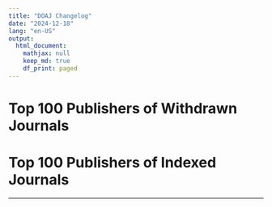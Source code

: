 ```yaml
---
title: "DOAJ Changelog"
date: "2024-12-18"
lang: "en-US"
output:
  html_document:
    mathjax: null
    keep_md: true
    df_print: paged
---
```









# Top 100 Publishers of Withdrawn Journals



<div data-pagedtable="false">
  <script data-pagedtable-source type="application/json">
{"columns":[{"label":["Publisher"],"name":[1],"type":["chr"],"align":["left"]},{"label":["Journal Count"],"name":[2],"type":["int"],"align":["right"]}],"data":[{"1":"Springer Nature","2":"181"},{"1":"Scientific Research Publishing, Inc.","2":"129"},{"1":"Wiley","2":"118"},{"1":"Bentham Science","2":"104"},{"1":"Elsevier","2":"93"},{"1":"Taylor & Francis","2":"73"},{"1":"De Gruyter Brill","2":"71"},{"1":"SciELO","2":"63"},{"1":"Wolters Kluwer","2":"59"},{"1":"Canadian Center of Science and Education","2":"38"},{"1":"Briefland","2":"37"},{"1":"MDPI","2":"35"},{"1":"SAGE","2":"33"},{"1":"OpenEdition","2":"29"},{"1":"Hans Publishers","2":"25"},{"1":"Libertas Academica, Ltd.","2":"25"},{"1":"Portico","2":"25"},{"1":"PAGEPress Publications","2":"22"},{"1":"Academy and Industry Research Collaboration Center","2":"21"},{"1":"Galenos Yayinevi","2":"19"},{"1":"Informing Science Institute","2":"16"},{"1":"NB-Media, Ltd.","2":"16"},{"1":"SciELO Agencia Nacional de Investigación y Desarrollo (ANID)","2":"16"},{"1":"Hikari, Ltd.","2":"15"},{"1":"ScopeMed","2":"15"},{"1":"CMV Verlag","2":"14"},{"1":"Knowledge E DMCC","2":"14"},{"1":"National Library of Serbia","2":"14"},{"1":"Scientific Scholar","2":"14"},{"1":"EJournal Publishing","2":"13"},{"1":"Science Publications","2":"13"},{"1":"Universitas Udayana","2":"13"},{"1":"African Journals Online","2":"12"},{"1":"Copernicus GmbH","2":"12"},{"1":"Elmer Press, Inc.","2":"12"},{"1":"Research Synergy Foundation","2":"12"},{"1":"Sciedu Press","2":"12"},{"1":"Science Alert","2":"12"},{"1":"Universidad Nacional Autonoma de Mexico","2":"12"},{"1":"Universitas Negeri Semarang","2":"12"},{"1":"University Nove de Julho - Uninove","2":"12"},{"1":"International Association of Online Engineering","2":"11"},{"1":"Maxwell Scientific Publication Corp.","2":"11"},{"1":"Universidade de São Paulo. Agência de Bibliotecas e Coleções Digitais","2":"11"},{"1":"University Library System, University of Pittsburgh","2":"11"},{"1":"TathQeef Scientific Publishing","2":"10"},{"1":"Universitas Gadjah Mada","2":"10"},{"1":"Universitas Pendidikan Ganesha","2":"10"},{"1":"Academic Journals","2":"9"},{"1":"Aurora Group, s.r.o","2":"9"},{"1":"Center for Journal Management and Publication, Lambung Mangkurat University","2":"9"},{"1":"Det Kgl. Bibliotek/Royal Danish Library","2":"9"},{"1":"Editorial Universidad de Sevilla","2":"9"},{"1":"LIDSEN Publishing Inc","2":"9"},{"1":"Macrothink Institute, Inc.","2":"9"},{"1":"Maulana Malik Ibrahim State Islamic University","2":"9"},{"1":"Sjournals","2":"9"},{"1":"Centre for Evaluation in Education and Science","2":"8"},{"1":"ISPACS GmbH","2":"8"},{"1":"Maad Rayan Publishing Company","2":"8"},{"1":"New Century Science Press. LLC","2":"8"},{"1":"Universidade Federal de Goias","2":"8"},{"1":"Universitas Indonesia","2":"8"},{"1":"Agency for Marine and Fisheries Research and Development","2":"7"},{"1":"Badan Kebijakan Pembangunan Kesehatan","2":"7"},{"1":"CLOCKSS Archive","2":"7"},{"1":"Edicions de la Universitat de Barcelona","2":"7"},{"1":"EDIPUCRS","2":"7"},{"1":"Firenze University Press","2":"7"},{"1":"Jomard Publishing","2":"7"},{"1":"MECS Publisher","2":"7"},{"1":"NADIA","2":"7"},{"1":"OU Scientific Route","2":"7"},{"1":"TMR Publishing Group","2":"7"},{"1":"Universitas Ahmad Dahlan","2":"7"},{"1":"University of Technology, Sydney","2":"7"},{"1":"University of Trunojoyo Madura","2":"7"},{"1":"Australian International Academic Centre","2":"6"},{"1":"ECO-Vector","2":"6"},{"1":"Egyptian Knowledge Bank","2":"6"},{"1":"Global Vision Press","2":"6"},{"1":"Index Copernicus International","2":"6"},{"1":"Institute of Advanced Engineering and Science","2":"6"},{"1":"Institute of Research and Community Services Diponegoro University (LPPM UNDIP)","2":"6"},{"1":"IOP Publishing","2":"6"},{"1":"JVE International Ltd.","2":"6"},{"1":"Latin America Journals Online","2":"6"},{"1":"LP2M IAIN Pekalongan","2":"6"},{"1":"Modestum Ltd","2":"6"},{"1":"Muhammadiyah Metro University","2":"6"},{"1":"Portal de Periodicos UFPB","2":"6"},{"1":"Science Publishing Corporation","2":"6"},{"1":"State University of Medan","2":"6"},{"1":"Universidad CES","2":"6"},{"1":"Universidad Complutense de Madrid (Publisher)","2":"6"},{"1":"Universidade do Estado do Rio de Janeiro UERJ","2":"6"},{"1":"Universidade Estadual do Sudoeste da Bahia/Edicoes UESB","2":"6"},{"1":"Universitas Semarang","2":"6"},{"1":"Academic Conferences International Ltd","2":"5"},{"1":"Adam Mickiewicz University Poznan","2":"5"}],"options":{"columns":{"min":{},"max":[10]},"rows":{"min":[10],"max":[10]},"pages":{}}}
  </script>
</div>

# Top 100 Publishers of Indexed Journals



<div data-pagedtable="false">
  <script data-pagedtable-source type="application/json">
{"columns":[{"label":["Publisher"],"name":[1],"type":["chr"],"align":["left"]},{"label":["Journal Count"],"name":[2],"type":["int"],"align":["right"]}],"data":[{"1":"Elsevier","2":"929"},{"1":"Springer Nature","2":"636"},{"1":"Wiley","2":"503"},{"1":"MDPI","2":"387"},{"1":"Taylor & Francis","2":"326"},{"1":"De Gruyter Brill","2":"293"},{"1":"Wolters Kluwer","2":"266"},{"1":"Frontiers","2":"211"},{"1":"SAGE","2":"199"},{"1":"Oxford University Press","2":"113"},{"1":"Universitas Negeri Semarang","2":"95"},{"1":"Emerald Publishing","2":"71"},{"1":"Cambridge University Press","2":"54"},{"1":"AOSIS","2":"50"},{"1":"Istanbul University Press","2":"50"},{"1":"Universidad Complutense de Madrid","2":"48"},{"1":"University of Bologna","2":"48"},{"1":"Universidade de São Paulo","2":"47"},{"1":"Lodz University Press","2":"46"},{"1":"Copernicus Publications","2":"45"},{"1":"Universitas Airlangga","2":"44"},{"1":"Ubiquity Press","2":"42"},{"1":"Pensoft Publishers","2":"41"},{"1":"EDP Sciences","2":"39"},{"1":"Universidad Nacional de Colombia","2":"39"},{"1":"Tehran University of Medical Sciences","2":"38"},{"1":"Universidad de Chile","2":"38"},{"1":"Universitas Gadjah Mada","2":"38"},{"1":"Consejo Superior de Investigaciones Científicas","2":"37"},{"1":"Firenze University Press","2":"37"},{"1":"Milano University Press","2":"36"},{"1":"Universitas Udayana","2":"35"},{"1":"Termedia Publishing House","2":"34"},{"1":"Universidad de Costa Rica","2":"34"},{"1":"Universitat Autònoma de Barcelona","2":"34"},{"1":"University of Brawijaya","2":"34"},{"1":"Vilnius University Press","2":"34"},{"1":"Karger Publishers","2":"33"},{"1":"Universidade Estadual de Campinas","2":"33"},{"1":"Universitat de Barcelona","2":"33"},{"1":"Allameh Tabataba'i University Press","2":"32"},{"1":"PAGEPress Publications","2":"32"},{"1":"Universidad Nacional de La Plata","2":"32"},{"1":"Atatürk University","2":"31"},{"1":"Universidade Federal de Santa Catarina","2":"31"},{"1":"Universitas Muhammadiyah Yogyakarta","2":"31"},{"1":"Universitas Negeri Malang","2":"31"},{"1":"Ferdowsi University of Mashhad","2":"30"},{"1":"IOP Publishing","2":"30"},{"1":"JMIR Publications","2":"30"},{"1":"Permanyer","2":"30"},{"1":"University of Isfahan","2":"30"},{"1":"University of Tehran","2":"30"},{"1":"Conselho Nacional de Pesquisa e Pós-graduação em Direito (CONPEDI)","2":"29"},{"1":"BMJ Publishing Group","2":"28"},{"1":"eScholarship Publishing, University of California","2":"28"},{"1":"IEEE","2":"28"},{"1":"AIMS Press","2":"27"},{"1":"Universidade Federal de Minas Gerais","2":"27"},{"1":"AVES","2":"26"},{"1":"Universitat Politècnica de València","2":"26"},{"1":"Open Library of Humanities","2":"25"},{"1":"Universidad Nacional Autónoma de México","2":"25"},{"1":"Universidade do Estado do Rio de Janeiro","2":"25"},{"1":"Muhammadiyah University Press","2":"24"},{"1":"Universidad de Murcia","2":"24"},{"1":"University of Ljubljana Press (Založba Univerze v Ljubljani)","2":"24"},{"1":"V. N. Karazin Kharkiv National University","2":"24"},{"1":"Peoples’ Friendship University of Russia (RUDN University)","2":"23"},{"1":"Universidad de Buenos Aires","2":"23"},{"1":"Universidade de Brasília","2":"23"},{"1":"Universitas Negeri Yogyakarta","2":"23"},{"1":"University Library System, University of Pittsburgh","2":"23"},{"1":"Mashhad University of Medical Sciences","2":"22"},{"1":"Shiraz University of Medical Sciences","2":"22"},{"1":"Universidad de Granada","2":"22"},{"1":"Universidade Federal do Rio Grande do Sul","2":"22"},{"1":"World Scientific Publishing","2":"22"},{"1":"Berghahn Books","2":"21"},{"1":"Ediciones Universidad de Salamanca","2":"21"},{"1":"Universitas Ahmad Dahlan","2":"21"},{"1":"Coimbra University Press","2":"20"},{"1":"EMS Press","2":"20"},{"1":"Karolinum Press","2":"20"},{"1":"Universidad Nacional de Córdoba","2":"20"},{"1":"Universitas Pendidikan Indonesia","2":"20"},{"1":"Fondazione Università Ca’ Foscari","2":"19"},{"1":"Universidad de Alicante","2":"19"},{"1":"Universidad de Antioquia","2":"19"},{"1":"Universidad Nacional, Costa Rica","2":"19"},{"1":"Universidade Federal do Rio de Janeiro","2":"19"},{"1":"Alzahra University","2":"18"},{"1":"European Medical Journal","2":"18"},{"1":"Galenos Yayinevi","2":"18"},{"1":"Groupe d’Etudes et de Recherches pour le Français Langue Internationale (GERFLINT)","2":"18"},{"1":"Scandinavian University Press/Universitetsforlaget","2":"18"},{"1":"Tsinghua University Press","2":"18"},{"1":"Universidade Federal do Paraná","2":"18"},{"1":"American Association for the Advancement of Science (AAAS)","2":"17"},{"1":"Diponegoro University","2":"17"}],"options":{"columns":{"min":{},"max":[10]},"rows":{"min":[10],"max":[10]},"pages":{}}}
  </script>
</div>

---



